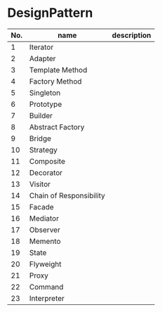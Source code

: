 # DesignPattern

<table>
<thead>
	<th>No.</th>
	<th>name</th>
	<th>description</th>
</thead>
<tbody>
	<tr>
		<td>1</td><td>Iterator</td><td></td>
	</tr>
	<tr>
		<td>2</td><td>Adapter</td><td></td>
	</tr>
	<tr>
		<td>3</td><td>Template Method</td><td></td>
	</tr>
	<tr>
		<td>4</td><td>Factory Method</td><td></td>
	</tr>
	<tr>
		<td>5</td><td>Singleton</td><td></td>
	</tr>
	<tr>
		<td>6</td><td>Prototype</td><td></td>
	</tr>
	<tr>
		<td>7</td><td>Builder</td><td></td>
	</tr>
	<tr>
		<td>8</td><td>Abstract Factory</td><td></td>
	</tr>
	<tr>
		<td>9</td><td>Bridge</td><td></td>
	</tr>
	<tr>
		<td>10</td><td>Strategy</td><td></td>
	</tr>
	<tr>
		<td>11</td><td>Composite</td><td></td>
	</tr>
	<tr>
		<td>12</td><td>Decorator</td><td></td>
	</tr>
	<tr>
		<td>13</td><td>Visitor</td><td></td>
	</tr>
	<tr>
		<td>14</td><td>Chain of Responsibility</td><td></td>
	</tr>
	<tr>
		<td>15</td><td>Facade</td><td></td>
	</tr>
	<tr>
		<td>16</td><td>Mediator</td><td></td>
	</tr>
	<tr>
		<td>17</td><td>Observer</td><td></td>
	</tr>
	<tr>
		<td>18</td><td>Memento</td><td></td>
	</tr>
	<tr>
		<td>19</td><td>State</td><td></td>
	</tr>
	<tr>
		<td>20</td><td>Flyweight</td><td></td>
	</tr>
	<tr>
		<td>21</td><td>Proxy</td><td></td>
	</tr>
	<tr>
		<td>22</td><td>Command</td><td></td>
	</tr>
	<tr>
		<td>23</td><td>Interpreter</td><td></td>
	</tr>
</tbody>
</table>
